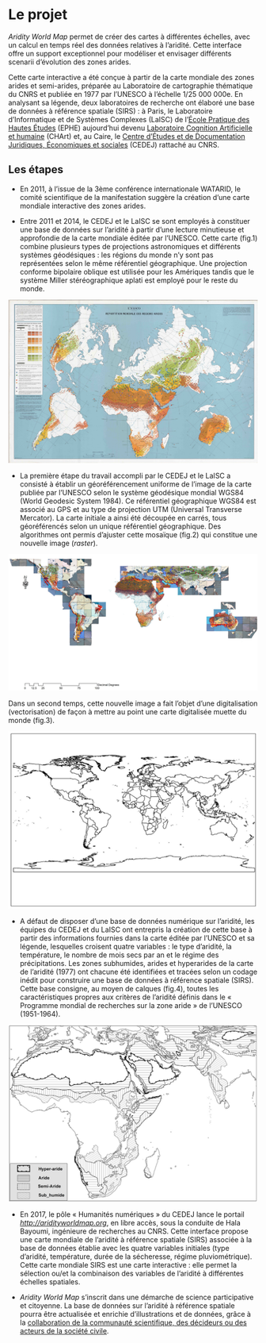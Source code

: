 # Le projet

_Aridity World Map_ permet de créer des cartes à différentes échelles, avec un calcul en temps réel des données relatives à l’aridité. Cette interface offre un support exceptionnel pour modéliser et envisager différents scenarii d’évolution des zones arides.

Cette carte interactive a été conçue à partir de la carte mondiale des zones arides et semi-arides, préparée au Laboratoire de cartographie thématique du CNRS et publiée en 1977 par l’UNESCO à l’échelle 1/25 000 000e. En analysant sa légende, deux laboratoires de recherche ont élaboré une base de données à référence spatiale (SIRS) : à Paris, le Laboratoire d’Informatique et de Systèmes Complexes (LaISC) de l’[École Pratique des Hautes Études](https://www.ephe.fr/) (EPHE) aujourd’hui devenu [Laboratoire Cognition Artificielle et humaine](http://www.cognition-usages.org/chart2/) (CHArt) et, au Caire, le [Centre d’Études et de Documentation Juridiques, Économiques et sociales](cedej-eg.org) (CEDEJ) rattaché au CNRS.

## Les étapes

- En 2011, à l’issue de la 3ème conférence internationale WATARID, le comité scientifique de la manifestation suggère la création d’une carte mondiale interactive des zones arides.

- Entre 2011 et 2014, le CEDEJ et le LaISC se sont employés à constituer une base de données sur l’aridité à partir d’une lecture minutieuse et approfondie de la carte mondiale éditée par l’UNESCO. Cette carte (fig.1) combine plusieurs types de projections astronomiques et différents systèmes géodésiques : les régions du monde n’y sont pas représentées selon le même référentiel géographique. Une projection conforme bipolaire oblique est utilisée pour les Amériques tandis que le système Miller stéréographique aplati est employé pour le reste du monde.


![Carte originale de l'Unesco](/images/Fig_1.jpg)

- La première étape du travail accompli par le CEDEJ et le LaISC a consisté à établir un géoréférencement uniforme de l’image de la carte publiée par l’UNESCO selon le système géodésique mondial WGS84 (World Geodesic System 1984). Ce référentiel géographique WGS84 est associé au GPS et au type de projection UTM (Universal Transverse Mercator).
La carte initiale a ainsi été découpée en carrés, tous géoréférencés selon un unique référentiel géographique. Des algorithmes ont permis d’ajuster cette mosaïque  (fig.2) qui constitue une nouvelle image (*raster*).

![Carte découpée en raster](/images/Fig_2.jpg)

Dans un second temps, cette nouvelle image a fait l’objet d’une digitalisation (vectorisation) de façon à mettre au point une carte digitalisée muette du monde (fig.3).

![Carte digitalisée](/images/Fig_3.jpg)

- A défaut de disposer d’une base de données numérique sur l’aridité, les équipes du CEDEJ et du LaISC ont entrepris la création de cette base à partir des informations fournies dans la carte éditée par l’UNESCO et sa légende, lesquelles croisent quatre variables : le type d’aridité, la température, le nombre de mois secs par an et le régime des précipitations.
Les zones subhumides, arides et hyperarides de la carte de l’aridité (1977) ont chacune été identifiées et tracées selon un codage inédit pour construire une base de données à référence spatiale (SIRS). Cette base consigne, au moyen de calques (fig.4), toutes les caractéristiques propres aux critères de l’aridité définis dans le « Programme mondial  de recherches sur la zone aride » de l’UNESCO (1951-1964).

![Calques d'aridité](/images/Fig_4.jpg)

- En 2017, le pôle « Humanités numériques » du CEDEJ lance le portail *http://aridityworldmap.org*, en libre accès, sous la conduite de Hala Bayoumi, ingénieure de recherches au CNRS. Cette interface propose une carte mondiale de l’aridité à référence spatiale (SIRS) associée à la base de données établie avec les quatre variables initiales (type d’aridité, température, durée de la sécheresse, régime pluviométrique). Cette carte mondiale SIRS est une carte interactive : elle permet la sélection ou/et la combinaison des variables de l’aridité à différentes échelles spatiales.

- *Aridity World Map* s’inscrit dans une démarche de science participative et citoyenne. La base de données sur l’aridité à référence spatiale pourra être actualisée et enrichie d’illustrations et de données, grâce à la [collaboration de la communauté scientifique, des décideurs ou des acteurs de la société civile](/page/contribute).
